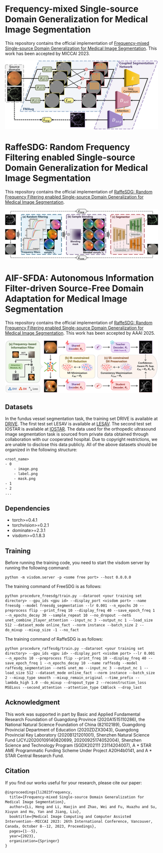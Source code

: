 # Frequency-mixed Single-source Domain Generalization for Medical Image Segmentation

This repository contains the official implementation of [Frequency-mixed Single-source Domain Generalization for Medical Image Segmentation](https://arxiv.org/abs/2307.09005). This work has been accepted by MICCAI 2023.

![](images/miccai2023.png)

# RaffeSDG: Random Frequency Filtering enabled Single-source Domain Generalization for Medical Image Segmentation

This repository contains the official implementation of [RaffeSDG: Random Frequency Filtering enabled Single-source Domain Generalization for Medical Image Segmentation](http://arxiv.org/abs/2405.01228).

![](images/raffesdg.png)

# AIF-SFDA: Autonomous Information Filter-driven Source-Free Domain Adaptation for Medical Image Segmentation

This repository contains the official implementation of [RaffeSDG: Random Frequency Filtering enabled Single-source Domain Generalization for Medical Image Segmentation](). This work has been accepted by AAAI 2025.

![](images/aif_sfda.png)

## Datasets

In the fundus vessel segmentation task, the training set DRIVE is available at [DRIVE](https://drive.grand-challenge.org/).
The first test set LESAV is available at [LESAV](https://figshare.com/articles/dataset/LES-AV_dataset/11857698).
The second test set IOSTAR is available at [IOSTAR](http://www.retinacheck.org/download-iostar-retinal-vessel-segmentation-dataset).
The data used for the orthopedic ultrasound image segmentation task is sourced from private data obtained through collaboration with our cooperated hospital. Due to copyright restrictions, we are unable to disclose this data publicly.
All of the above datasets should be organized in the following structure:

```
<root_name>
- 0
    - image.png
    - label.png
    - mask.png
- 1
- 2
...
```

## Dependencies

* torch>=0.4.1
* torchvision>=0.2.1
* dominate>=2.3.1
* visdom>=0.1.8.3

## Training

Before running the training code, you need to start the visdom server by running the following command:

```
python -m visdom.server -p <some free port> --host 0.0.0.0
```

The training command of FreeSDG is as follows:

```
python procedure_freesdg/train.py --dataroot <your training set directory> --gpu_ids <gpu id> --display_port <visdom port> --name freesdg --model freesdg_segmentation --lr 0.001 --n_epochs 20 --preprocess flip --print_freq 10 --display_freq 40 --save_epoch_freq 1 --n_epochs_decay 30 --sample_repeat 10 --no_dropout --netG unet_combine_2layer_attention --input_nc 3 --output_nc 1 --load_size 512 --dataset_mode online_fact --norm instance --batch_size 2 --do_mixup --mixup_size -1 --no_fact
```

The training command of RaffeSDG is as follows:

```
python procedure_raffesdg/train.py --dataroot <your training set directory> --gpu_ids <gpu id> --display_port <visdom port> --lr 0.001 --n_epochs 10 --preprocess flip --print_freq 10 --display_freq 40 --save_epoch_freq 1 --n_epochs_decay 10 --name raffesdg --model raffesdg_segmentation --netG unet_mo --input_nc 3 --output_nc 1 --load_size 512 --dataset_mode online_fact --norm instance --batch_size 2 --mixup_type smooth --mixup_remain_original --time_prefix --lambda_high 1.0 --do_mixup --dropout_type 2 --reconstruction_loss MSELoss --second_attention --attention_type CABlock --drop_last
```

## Acknowledgment
This work was supported in part by Basic and Applied Fundamental Research Foundation of Guangdong Province (2020A1515110286), the National Natural Science Foundation of China (82102189), Guangdong Provincial Department of Education (2020ZDZX3043), Guangdong Provincial Key Laboratory (2020B121201001), Shenzhen Natural Science Fund (JCYJ20200109140820699, 20200925174052004), Shenzhen Science and Technology Program (SGDX202111 23114204007), A * STAR AME Programmatic Funding Scheme Under Project A20H4b0141, and A * STAR Central Research Fund.

## Citation

If you find our works useful for your research, please cite our paper:

```
@inproceedings{li2023frequency,
  title={Frequency-mixed Single-source Domain Generalization for Medical Image Segmentation},
  author={Li, Heng and Li, Haojin and Zhao, Wei and Fu, Huazhu and Su, Xiuyun and Hu, Yan and Jiang, Liu},
  booktitle={Medical Image Computing and Computer Assisted Intervention--MICCAI 2023: 26th International Conference, Vancouver, Canada, October 8--12, 2023, Proceedings},
  pages={1--5},
  year={2023},
  organization={Springer}
}
```



